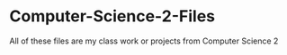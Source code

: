 # Computer-Science-2-Files
All of these files are my class work or projects from Computer Science 2
